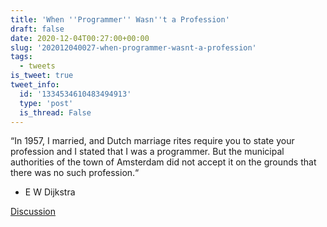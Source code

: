 ```yaml
---
title: 'When ''Programmer'' Wasn''t a Profession'
draft: false
date: 2020-12-04T00:27:00+00:00
slug: '202012040027-when-programmer-wasnt-a-profession'
tags:
  - tweets
is_tweet: true
tweet_info:
  id: '1334534610483494913'
  type: 'post'
  is_thread: False
---
```




“In 1957, I married, and Dutch marriage rites require you to state your profession and I stated that I was a programmer. But the municipal authorities of the town of Amsterdam did not accept it on the grounds that there was no such profession.“
- E W Dijkstra

[Discussion](https://x.com/sytelus/status/1334534610483494913)
